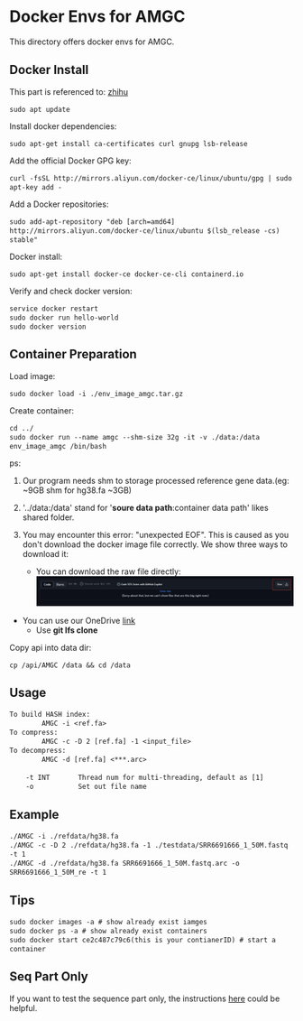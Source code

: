 # Docker Envs for AMGC

This directory offers docker envs for AMGC.

## Docker Install
This part is referenced to: [zhihu](https://zhuanlan.zhihu.com/p/651148141)

```terminal
sudo apt update
```
Install docker dependencies:
```terminal
sudo apt-get install ca-certificates curl gnupg lsb-release
```
Add the official Docker GPG key:
```terminal
curl -fsSL http://mirrors.aliyun.com/docker-ce/linux/ubuntu/gpg | sudo apt-key add -
```
Add a Docker repositories:
```terminal
sudo add-apt-repository "deb [arch=amd64] http://mirrors.aliyun.com/docker-ce/linux/ubuntu $(lsb_release -cs) stable"
```
Docker install:
```terminal
sudo apt-get install docker-ce docker-ce-cli containerd.io
```
Verify and check docker version:
```terminal
service docker restart
sudo docker run hello-world
sudo docker version
```


## Container Preparation

Load image:
```terminal
sudo docker load -i ./env_image_amgc.tar.gz
```
Create container:
```terminal
cd ../
sudo docker run --name amgc --shm-size 32g -it -v ./data:/data env_image_amgc /bin/bash 
```
ps: 

1. Our program needs shm to storage processed reference  gene data.(eg: ~9GB shm for hg38.fa ~3GB) 
2. '../data:/data' stand for '**soure data path**:container data path' likes shared folder.
3. You may encounter this error: "unexpected EOF". This is caused as you don't download the docker image file correctly. We show three ways to download it:

	* You can download the raw file directly:![AMGC/Docker/env_image_amgc.tar.gz](./tip.jpg)
 * You can use our OneDrive [link](https://1drv.ms/u/s!AiyNov2MdfiQgVRGq-Ey5727Gau1?e=BX9WIB)
	* Use **git lfs clone**

Copy api into data dir:

```terminal
cp /api/AMGC /data && cd /data
```

## Usage
```text
To build HASH index:
        AMGC -i <ref.fa>
To compress:
        AMGC -c -D 2 [ref.fa] -1 <input_file> 
To decompress:
        AMGC -d [ref.fa] <***.arc>

	-t INT       Thread num for multi-threading, default as [1]
	-o           Set out file name
```

## Example
``` terminal
./AMGC -i ./refdata/hg38.fa
./AMGC -c -D 2 ./refdata/hg38.fa -1 ./testdata/SRR6691666_1_50M.fastq -t 1
./AMGC -d ./refdata/hg38.fa SRR6691666_1_50M.fastq.arc -o SRR6691666_1_50M_re -t 1
```

## Tips
``` terminal
sudo docker images -a # show already exist iamges
sudo docker ps -a # show already exist containers
sudo docker start ce2c487c79c6(this is your contianerID) # start a container
```


## Seq Part Only

If you want to test the sequence part only, the instructions [here](../README.md) could be helpful.
